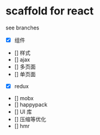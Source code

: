 # scaffold for react

see branches


- [x] 组件
- [] 样式
- [] ajax
- [] 多页面
- [] 单页面
- [x] redux
- [] mobx
- [] happypack
- [] UI 库
- [] 压缩等优化
- [] hmr
